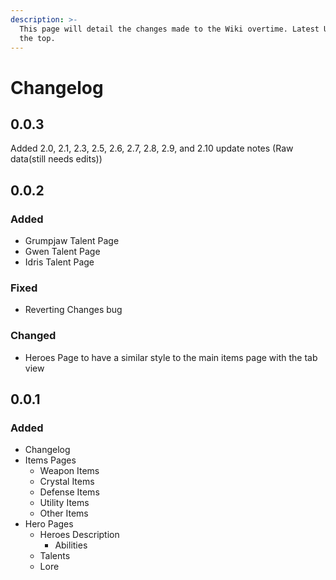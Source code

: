 ```yaml
---
description: >-
  This page will detail the changes made to the Wiki overtime. Latest Updates at
  the top.
---
```


# Changelog

## 0.0.3

Added 2.0, 2.1, 2.3, 2.5, 2.6, 2.7, 2.8, 2.9, and 2.10 update notes \(Raw data\(still needs edits\)\) 

## 0.0.2

### Added

* Grumpjaw Talent Page
* Gwen Talent Page
* Idris Talent Page

### Fixed

* Reverting Changes bug

### Changed

* Heroes Page to have a similar style to the main items page with the tab view

## 0.0.1

### Added

* Changelog
* Items Pages
  * Weapon Items
  * Crystal Items
  * Defense Items
  * Utility Items
  * Other Items
* Hero Pages
  * Heroes Description
    * Abilities
  * Talents
  * Lore





